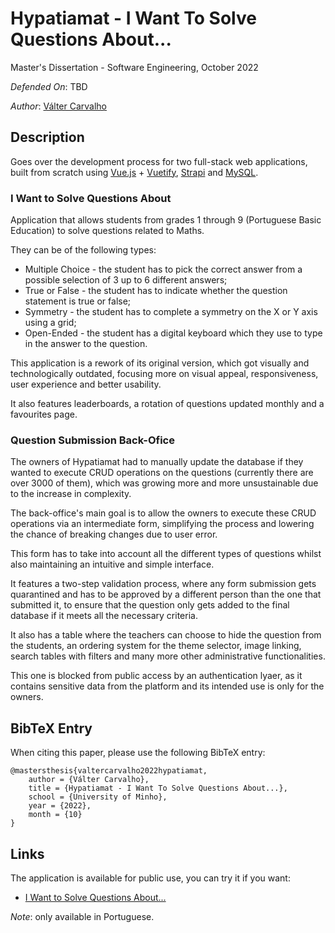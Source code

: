 Hypatiamat - I Want To Solve Questions About...
====================================

Master's Dissertation - Software Engineering, October 2022

_Defended On_: TBD

_Author_: [Válter Carvalho][valtercarvalho]

## Description

Goes over the development process for two full-stack web applications, built from scratch using [Vue.js](https://vuejs.org/) + [Vuetify](https://vuetifyjs.com/en/), [Strapi](https://strapi.io/) and [MySQL](https://www.mysql.com/).

### I Want to Solve Questions About

Application that allows students from grades 1 through 9 (Portuguese Basic Education) to solve questions related to Maths.

They can be of the following types:
* Multiple Choice - the student has to pick the correct answer from a possible selection of 3 up to 6 different answers;
* True or False - the student has to indicate whether the question statement is true or false;
* Symmetry - the student has to complete a symmetry on the X or Y axis using a grid;
* Open-Ended - the student has a digital keyboard which they use to type in the answer to the question.

This application is a rework of its original version, which got visually and technologically outdated, focusing more on visual appeal, responsiveness, user experience and better usability.

It also features leaderboards, a rotation of questions updated monthly and a favourites page.

### Question Submission Back-Ofice
The owners of Hypatiamat had to manually update the database if they wanted to execute CRUD operations on the questions (currently there are over 3000 of them), which was growing more and more unsustainable due to the increase in complexity.

The back-office's main goal is to allow the owners to execute these CRUD operations via an intermediate form, simplifying the process and lowering the chance of breaking changes due to user error.

This form has to take into account all the different types of questions whilst also maintaining an intuitive and simple interface.

It features a two-step validation process, where any form submission gets quarantined and has to be approved by a different person than the one that submitted it, to ensure that the question only gets added to the final database if it meets all the necessary criteria.

It also has a table where the teachers can choose to hide the question from the students, an ordering system for the theme selector, image linking, search tables with filters and many more other administrative functionalities.

This one is blocked from public access by an authentication lyaer, as it contains sensitive data from the platform and its intended use is only for the owners.

## BibTeX Entry

When citing this paper, please use the following BibTeX entry:
```
@mastersthesis{valtercarvalho2022hypatiamat,
    author = {Válter Carvalho},
    title = {Hypatiamat - I Want To Solve Questions About...},
    school = {University of Minho},
    year = {2022},
    month = {10}
}
```

[](https://raw.githubusercontent.com/glouppe/phd-thesis/master/README.md)

## Links

<!-- links -->
The application is available for public use, you can try it if you want:

* [I Want to Solve Questions About...](https://qr.hypatiamat.com)

_Note_: only available in Portuguese.

[valtercarvalho]: https://github.com/wurzy
[uminho]: localhost
